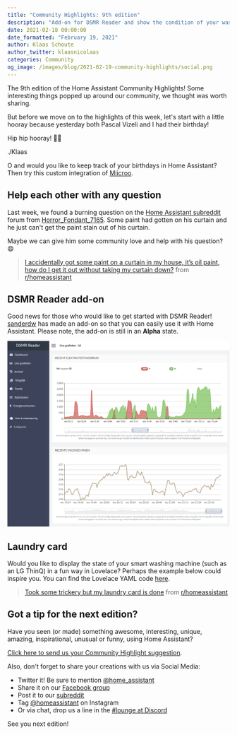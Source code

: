 ```yaml
---
title: "Community Highlights: 9th edition"
description: "Add-on for DSMR Reader and show the condition of your washing machine with a Laundry card"
date: 2021-02-18 00:00:00
date_formatted: "February 19, 2021"
author: Klaas Schoute
author_twitter: klaasnicolaas
categories: Community
og_image: /images/blog/2021-02-19-community-highlights/social.png
---
```


The 9th edition of the Home Assistant Community Highlights! Some interesting
things popped up around our community, we thought was worth sharing.

But before we move on to the highlights of this week, let's start with a
little hooray because yesterday both Pascal Vizeli and I had their birthday!

Hip hip hooray! 🎂🥳

./Klaas

O and would you like to keep track of your birthdays in Home Assistant? Then
try this custom integration of [Miicroo](https://github.com/Miicroo).

<object type="image/svg+xml" data="https://gh-card.dev/repos/Miicroo/ha-birthdays.svg?link_target=_blank"></object>

## Help each other with any question

Last week, we found a burning question on the [Home Assistant subreddit][reddit]
forum from [Horror_Fondant_7165](https://www.reddit.com/user/Horror_Fondant_7165/).
Some paint had gotten on his curtain and he just can't get the paint stain
out of his curtain.

Maybe we can give him some community love and help with his question? 😄

<blockquote class="reddit-card" data-card-created="1613656706"><a href="https://www.reddit.com/r/homeassistant/comments/lixarb/i_accidentally_got_some_paint_on_a_curtain_in_my/">I accidentally got some paint on a curtain in my house, it’s oil paint, how do I get it out without taking my curtain down?</a> from <a href="http://www.reddit.com/r/homeassistant">r/homeassistant</a></blockquote>
<script async src="{{site.baseurl}}//embed.redditmedia.com/widgets/platform.js" charset="UTF-8"></script>

## DSMR Reader add-on

Good news for those who would like to get started with DSMR Reader!
[sanderdw](https://github.com/sanderdw) has made an add-on so that you can
easily use it with Home Assistant. Please note, the add-on is still in an __Alpha__ state.

<object type="image/svg+xml" data="https://gh-card.dev/repos/sanderdw/hassio-addons.svg?link_target=_blank"></object>

<a href="https://community.home-assistant.io/t/dsmr-reader-add-on-for-home-assistant/279087" target="_blank">
  <img
    src='/images/blog/2021-02-19-community-highlights/dsmr-reader.png'
    alt="Screenshot from the DSMR Reader add-on"
    style='border: 0;box-shadow: none;'
  />
</a>

## Laundry card

Would you like to display the state of your smart washing machine (such as an LG ThinQ)
in a fun way in Lovelace? Perhaps the example below could inspire you. You can find the
Lovelace YAML code [here](https://pastebin.com/S3uVcQHT).

<blockquote class="reddit-card" data-card-created="1613656949"><a href="https://www.reddit.com/r/homeassistant/comments/ll5ioi/took_some_trickery_but_my_laundry_card_is_done/">Took some trickery but my laundry card is done</a> from <a href="http://www.reddit.com/r/homeassistant">r/homeassistant</a></blockquote>
<script async src="{{site.baseurl}}//embed.redditmedia.com/widgets/platform.js" charset="UTF-8"></script>

## Got a tip for the next edition?

Have you seen (or made) something awesome, interesting, unique, amazing,
inspirational, unusual or funny, using Home Assistant?

[Click here to send us your Community Highlight suggestion](/suggest-community-highlight).

Also, don't forget to share your creations with us via Social Media:

- Twitter it! Be sure to mention [@home_assistant][twitter]
- Share it on our [Facebook group][facebook-group]
- Post it to our [subreddit][reddit]
- Tag [@homeassistant][instagram] on Instagram
- Or via chat, drop us a line in the [#lounge at Discord][chat]

See you next edition!

[chat]: https://www.home-assistant.io/join-chat
[facebook-group]: https://www.facebook.com/groups/HomeAssistant/
[instagram]: https://www.instagram.com/homeassistant/
[reddit]: https://www.reddit.com/r/homeassistant
[twitter]: https://www.twitter.com/home_assistant
